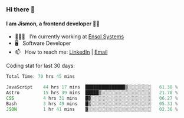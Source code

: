 ### Hi there 👋

#### I am Jismon, a frontend developer 👦🏻

- 🧑🏻‍💻   &nbsp; I’m currently working at <a href='https://www.ensolsystems.com/' target="_blank">Ensol Systems</a>
- 🖥   &nbsp; Software Developer
- 📫   &nbsp; How to reach me: <a href='https://www.linkedin.com/in/jismonthomas/'>LinkedIn</a> | <a href='mailto:hellojismonthomas@gmail.com'>Email</a>

Coding stat for last 30 days:
<!--START_SECTION:waka-->

```javascript
Total Time: 70 hrs 45 mins

JavaScript    44 hrs 17 mins  ███████████████▒░░░░░░░░░   61.38 %
Astro         15 hrs 39 mins  █████▒░░░░░░░░░░░░░░░░░░░   21.70 %
CSS           4 hrs 31 mins   █▓░░░░░░░░░░░░░░░░░░░░░░░   06.27 %
Bash          3 hrs 49 mins   █▒░░░░░░░░░░░░░░░░░░░░░░░   05.31 %
JSON          1 hr 41 mins    ▓░░░░░░░░░░░░░░░░░░░░░░░░   02.36 %
```

<!--END_SECTION:waka-->

<!--
**jismonthomas/jismonthomas** is a ✨ _special_ ✨ repository because its `README.md` (this file) appears on your GitHub profile.

Here are some ideas to get you started:

- 🔭 I’m currently working on ...
- 🌱 I’m currently learning ...
- 👯 I’m looking to collaborate on ...
- 🤔 I’m looking for help with ...
- 💬 Ask me about ...
- 📫 How to reach me: ...
- 😄 Pronouns: ...
- ⚡ Fun fact: ...
-->
